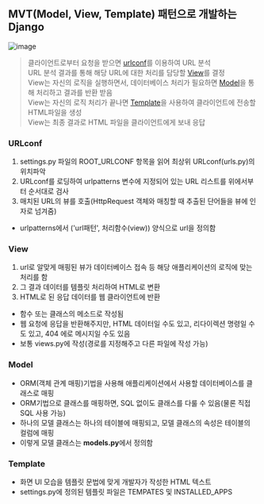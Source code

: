 ## MVT(Model, View, Template) 패턴으로 개발하는 Django
![image](https://user-images.githubusercontent.com/59557720/107115062-5800a400-68ad-11eb-8a61-f3e05470d844.png)
> 클라이언트로부터 요청을 받으면 [urlconf](#urlconf)를 이용하여 URL 분석   
> URL 분석 결과를 통해 해당 URL에 대한 처리를 담당할 [View](#view)를 결정   
> View는 자신의 로직을 실행하면서, 데이터베이스 처리가 필요하면 [Model](#model)을 통해 처리하고 결과를 반환 받음   
> View는 자신의 로직 처리가 끝나면 [Template](#template)을 사용하여 클라이언트에 전송할 HTML파일을 생성   
> View는 최종 결과로 HTML 파일을 클라이언트에게 보내 응답   


### URLconf
1. settings.py 파일의 ROOT_URLCONF 항목을 읽어 최상위 URLconf(urls.py)의 위치파악   
2. URLconf를 로딩하여 urlpatterns 변수에 지정되어 있는 URL 리스트를 위에서부터 순서대로 검사   
3. 매치된 URL의 뷰를 호출(HttpRequest 객체와 매칭할 때 추출된 단어들을 뷰에 인자로 넘겨줌) 
+ urlpatterns에서 ('url패턴', 처리함수(view)) 양식으로 url을 정의함

### View
1. url로 알맞게 매핑된 뷰가 데이터베이스 접속 등 해당 애플리케이션의 로직에 맞는 처리를 함   
2. 그 결과 데이터를 템플릿 처리하여 HTML로 변환   
3. HTML로 된 응답 데이터를 웹 클라이언트에 반환   
+ 함수 또는 클래스의 메소드로 작성됨
+ 웹 요청에 응답을 반환해주지만, HTML 데이터일 수도 있고, 리다이렉션 명령일 수도 있고, 404 에로 메시지일 수도 있음
+ 보통 views.py에 작성(경로를 지정해주고 다른 파일에 작성 가능)

### Model
+ ORM(객체 관계 매핑)기법을 사용해 애플리케이션에서 사용할 데이터베이스를 클래스로 매핑
+ ORM기법으로 클래스를 매핑하면, SQL 없이도 클래스를 다룰 수 있음(물론 직접 SQL 사용 가능)
+ 하나의 모델 클래스는 하나의 테이블에 매핑되고, 모델 클래스의 속성은 테이블의 컬럼에 매핑   
+ 이렇게 모델 클래스는 **models.py**에서 정의함 

### Template
+ 화면 UI 모습을 템플릿 문법에 맞게 개발자가 작성한 HTML 텍스트
+ settings.py에 정의된 템플릿 파일은 TEMPATES 및 INSTALLED_APPS 
